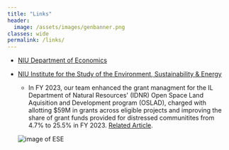 ```yaml
---
title: "Links"
header:
  image: /assets/images/genbanner.png
classes: wide
permalink: /links/
---
```


 
- [NIU Department of Economics](https://www.niu.edu/clas/econ/)


- [NIU Institute for the Study of the Environment, Sustainability & Energy](https://www.niu.edu/clas/ese/)
   - In FY 2023, our team enhanced the grant managment for the IL Department of Natural Resources' (IDNR) Open Space Land Aquisition and Development program (OSLAD), charged with allotting $59M in grants across eligible projects and improving the share of grant funds provided for distressed communitites from 4.7% to 25.5% in FY 2023. [Related Article](https://newsroom.niu.edu/state-taps-expertise-of-niu-students-to-help-shape-tomorrows-parks/#gsc.tab=0).

  ![image of ESE]({{site.baseurl}}/assets/images/ESE-IDNR.jpg)
